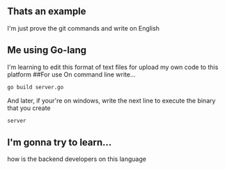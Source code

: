 ## Thats an example
I'm just prove the git commands and write on English
## Me using Go-lang
I'm learning to edit this format of text files for upload my own code to this platform
##For use
On command line write...
```bash
go build server.go
```
And later, if your're on windows, write the next line to execute the binary that you create
```bash
server
```
## I'm gonna try to learn...
how is the backend developers on this language
